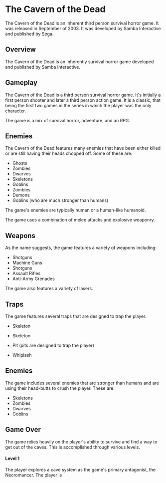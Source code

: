 # The Cavern of the Dead

The Cavern of the Dead is an inherent third person survival horror game. It was released in September of 2003. It was developed by Samba Interactive and published by Sega.

## Overview

The Cavern of the Dead is an inherently survival horror game developed and published by Samba Interactive.

## Gameplay

The Cavern of the Dead is a third person survival horror game. It's initially a first person shooter and later a third person action game. It is a classic, that being the first two games in the series in which the player was the only character.

The game is a mix of survival horror, adventure, and an RPG.

## Enemies

The Cavern of the Dead features many enemies that have been either killed or are still having their heads chopped off. Some of these are:

*   Ghosts
*   Zombies
*   Dwarves
*   Skeletons
*   Goblins
*   Zombies
*   Demons
*   Goblins (who are much stronger than humans)

The game's enemies are typically human or a human-like humanoid.

The game uses a combination of melee attacks and explosive weaponry.

## Weapons

As the name suggests, the game features a variety of weapons including:

*   Shotguns
*   Machine Guns
*   Shotguns
*   Assault Rifles
*   Anti-Army Grenades

The game also features a variety of lasers.

## Traps

The game features several traps that are designed to trap the player.

*   Skeleton

*   Skeleton
*   Pit (pits are designed to trap the player)

*   Whiplash

## Enemies

The game includes several enemies that are stronger than humans and are using their head-butts to crush the player. These are:

*   Skeletons
*   Zombies
*   Dwarves
*   Goblins

## Game Over

The game relies heavily on the player's ability to survive and find a way to get out of the caves. This is accomplished through various levels.

#### Level 1

The player explores a cave system as the game's primary antagonist, the Necromancer. The player is